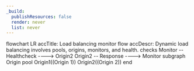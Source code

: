 ```yaml
---
_build:
  publishResources: false
  render: never
  list: never
---
```


<div class="mermaid">
    flowchart LR
      accTitle: Load balancing monitor flow
      accDescr: Dynamic load balancing involves pools, origins, monitors, and health. checks
      Monitor -- Healthcheck ----> Origin2
      Origin2 -- Response ----> Monitor
      subgraph Origin pool
      Origin1((Origin 1))
      Origin2((Origin 2))
      end
</div>